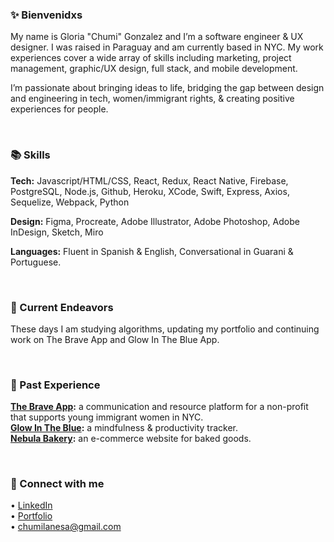 ### ✨ Bienvenidxs

My name is Gloria "Chumi" Gonzalez and I’m a software engineer & UX designer. I was raised in Paraguay and am currently based in NYC. My work experiences cover a wide array of skills including marketing, project management, graphic/UX design, full stack, and mobile development. 

I’m passionate about bringing ideas to life, bridging the gap between design and engineering in tech, women/immigrant rights, & creating positive experiences for people. 

<br />

### 📚 Skills
**Tech:** Javascript/HTML/CSS, React, Redux, React Native, Firebase, PostgreSQL, Node.js, Github, Heroku, XCode, Swift, Express, Axios, Sequelize, Webpack, Python

**Design:** Figma, Procreate, Adobe Illustrator, Adobe Photoshop, Adobe InDesign, Sketch, Miro

**Languages:** Fluent in Spanish & English, Conversational in Guarani & Portuguese.

<br />

### 🦾 Current Endeavors
These days I am studying algorithms, updating my portfolio and continuing work on The Brave App and Glow In The Blue App.

<br />

### 🧠 Past Experience
**[The Brave App](https://chumigonzalez.com/the-brave-app):** a communication and resource platform for a non-profit that supports young immigrant women in NYC. <br />
**[Glow In The Blue](https://chumigonzalez.com/glow-in-the-blue):** a mindfulness & productivity tracker. <br />
**[Nebula Bakery](https://chumigonzalez.com/nebula-bakery):** an e-commerce website for baked goods.

<br />

### 💌 Connect with me
• [LinkedIn](https://www.linkedin.com/in/chumi-gonzalez-a434aa74/) <br />
• [Portfolio](www.chumigonzalez.com) <br />
• chumilanesa@gmail.com
